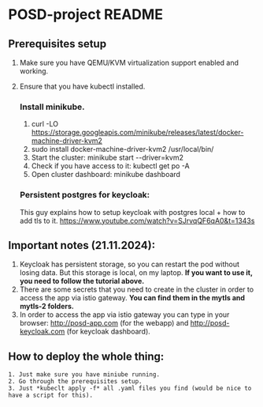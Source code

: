 # POSD-project README

## Prerequisites setup

1. Make sure you have QEMU/KVM virtualization support enabled and working.
2. Ensure that you have kubectl installed.

   ### Install minikube.

   1. curl -LO https://storage.googleapis.com/minikube/releases/latest/docker-machine-driver-kvm2
   2. sudo install docker-machine-driver-kvm2 /usr/local/bin/
   3. Start the cluster: minikube start --driver=kvm2
   4. Check if you have access to it: kubectl get po -A
   5. Open cluster dashboard: minikube dashboard

   ### Persistent postgres for keycloak:

   This guy explains how to setup keycloak with postgres local + how to add tls to it.
   https://www.youtube.com/watch?v=SJrvqQF6qA0&t=1343s

## Important notes (21.11.2024):

1. Keycloak has persistent storage, so you can restart the pod without losing data. But this storage is local, on my laptop.
   **If you want to use it, you need to follow the tutorial above.**
2. There are some secrets that you need to create in the cluster in order to access the app via istio gateway.
   **You can find them in the mytls and mytls-2 folders.**
3. In order to access the app via istio gateway you can type in your browser: http://posd-app.com (for the webapp) and http://posd-keycloak.com (for keycloak dashboard).

## How to deploy the whole thing:

    1. Just make sure you have miniube running.
    2. Go through the prerequisites setup.
    3. Just *kubeclt apply -f* all .yaml files you find (would be nice to have a script for this).
